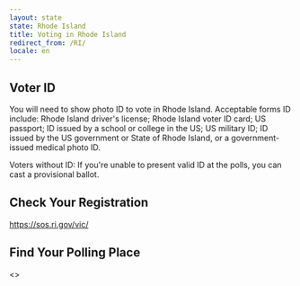 ```yaml
---
layout: state
state: Rhode Island
title: Voting in Rhode Island
redirect_from: /RI/
locale: en
---
```


## Voter ID

You will need to show photo ID to vote in Rhode Island. Acceptable forms ID include: Rhode Island driver's license; Rhode Island voter ID card; US passport; ID issued by a school or college in the US; US military ID; ID issued by the US government or State of Rhode Island, or a government-issued medical photo ID.

Voters without ID: If you're unable to present valid ID at the polls, you can cast a provisional ballot.

## Check Your Registration

<https://sos.ri.gov/vic/>

## Find Your Polling Place

<>
